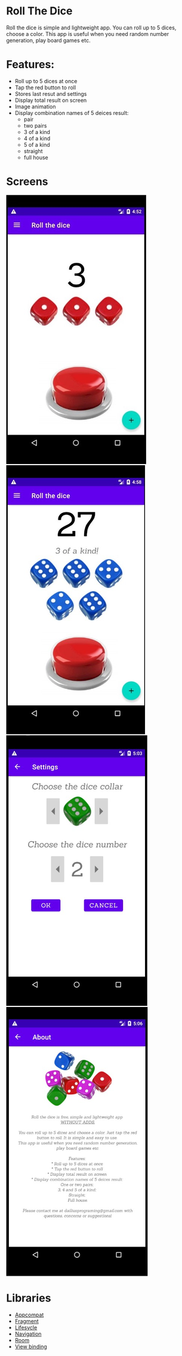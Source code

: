 # Roll The Dice

Roll the dice is simple and lightweight app.  You can roll up to 5 dices, choose a color. This app is useful when you need random number generation, play board games etc.

# Features:

* Roll up to 5 dices at once
* Tap the red button to roll
* Stores last resut and settings
* Display total result on screen
* Image animation
* Display combination names of 5 deices result:
	- pair
	- two pairs
	- 3 of a kind
	- 4 of a kind
	- 5 of a kind
	- straight
	- full house
  
# Screens
![screen](https://github.com/Dailius/Roll_The_Dice/blob/master/dice_mob_screan1.jpg)
![screen](https://github.com/Dailius/Roll_The_Dice/blob/master/dice_mob_screan2.jpg)
![screen](https://github.com/Dailius/Roll_The_Dice/blob/master/dice_mob_screan3.jpg)
![screen](https://github.com/Dailius/Roll_The_Dice/blob/master/dice_mob_screan4.jpg)

# Libraries

* [Appcompat](https://developer.android.com/jetpack/androidx/releases/appcompat)
* [Fragment](https://developer.android.com/jetpack/androidx/releases/fragment)
* [Lifesycle](https://developer.android.com/jetpack/androidx/releases/lifecycle)
* [Navigation](https://developer.android.com/jetpack/androidx/releases/navigation)
* [Room](https://developer.android.com/jetpack/androidx/releases/room)
* [View binding](https://developer.android.com/topic/libraries/view-binding)



